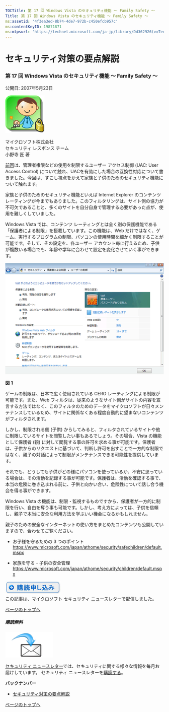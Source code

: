 ```yaml
---
TOCTitle: 第 17 回 Windows Vista のセキュリティ機能 ～ Family Safety ～
Title: 第 17 回 Windows Vista のセキュリティ機能 ～ Family Safety ～
ms:assetid: '4f3ea3ed-8b74-4de7-972b-c450efcb957c'
ms:contentKeyID: 19871871
ms:mtpsurl: 'https://technet.microsoft.com/ja-jp/library/Dd362926(v=TechNet.10)'
---
```


セキュリティ対策の要点解説
==========================

### 第 17 回 Windows Vista のセキュリティ機能 ～ Family Safety ～

公開日: 2007年5月23日

![](images/Dd362926.SecPoint(ja-jp,TechNet.10).gif)

マイクロソフト株式会社  
セキュリティ レスポンス チーム  
小野寺 匠 著

[前回](https://technet.microsoft.com/ja-jp/library/dd362925)は、管理者権限などの使用を制限するユーザー アクセス制御 (UAC: User Access Control) について触れ、UACを有効にした場合の互換性対応について書きました。今回は、すこし視点をかえて家族と子供のためのセキュリティ機能について触れます。

家族と子供のためのセキュリティ機能といえば Internet Explorer のコンテンツ レーティングが今までもありました。このフィルタリングは、サイト側の協力が不可欠であることと、多くのサイトを自分自身で管理する必要があった点が、使用を難しくしていました。

Windows Vista では、コンテンツ レーティングとは全く別の保護機能である「保護者による制限」を搭載しています。この機能は、Web だけではなく、ゲーム、実行するプログラムの制限、パソコンの使用時間を細かく制限することが可能です。そして、その設定を、各ユーザー アカウント毎に行えるため、子供が複数いる場合でも、年齢や学年に合わせて設定を変化させていく事ができます。

![](images/Dd362926.secpoint0017_01(ja-jp,TechNet.10).gif)

**図** **1**

ゲームの制限は、日本で広く使用されている CERO レーティングによる制限が可能です。また、Web フィルタは、従来のようなサイト側がサイトの内容を宣言する方法ではなく、このフィルタのためのデータをマイクロソフトが日々メンテナンスしているため、サイトに関係なくある程度自動的に望まないコンテンツがフィルタされます。

しかし、制限される側 (子供) からしてみると、フィルタされているサイトや他に制限しているサイトを閲覧したい事もあるでしょう。その場合、Vista の機能として保護者 (親) に対して閲覧する事の許可を求める事が可能です。保護者は、子供からのリクエストに基づいて、判断し許可を出すことで一方的な制限ではなく、親子の対話によって制限がメンテナンスできる可能性を提供しています。

それでも、どうしても子供がどの様にパソコンを使っているか、不安に思っている場合は、その活動を記録する事が可能です。保護者は、活動を確認する事で、本当の危険に巻き込まれる前に、子供と向かい合い、危険性について話し合う機会を得る事ができます。

Windows Vista の機能は、制限・監視するものですから、保護者が一方的に制限を行い、自由を奪う事も可能です。しかし、考え方によっては、子供を信頼し、親子で本当に安全な利用方法を学ぶいい機会になるかもしれません。

親子のための安全なインターネットの使い方をまとめたコンテンツも公開していますので、合わせてご覧ください。

-   お子様を守るための 3 つのポイント  
    <https://www.microsoft.com/japan/athome/security/safechildren/default.mspx>

-   家族を守る - 子供の安全管理  
    <https://www.microsoft.com/japan/athome/security/children/default.mspx>

[![](images/Dd362926.btn_reg_today(ja-jp,TechNet.10).jpg)](https://technet.microsoft.com/ja-jp/library/dd362958)    
この記事は、マイクロソフト セキュリティ ニュースレターで配信しました。

[](#mainsection)[ページのトップへ](#mainsection)

##### 購読無料

![](images/Dd362926.subscribe(ja-jp,TechNet.10).gif)

[セキュリティ ニュースレター](https://www.microsoft.com/japan/technet/security/secnews/default.mspx)では、セキュリティに関する様々な情報を毎月お届けしています。
セキュリティ ニュースレターを[購読する](https://technet.microsoft.com/ja-jp/library/dd362958)。

**バックナンバー**
-   [セキュリティ対策の要点解説](https://technet.microsoft.com/ja-jp/library/dd347229)

[](#mainsection)[ページのトップへ](#mainsection)
